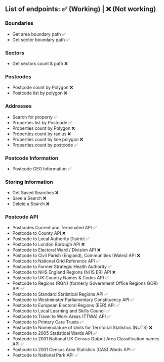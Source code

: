## List of endpoints: ✅ (Working) | ❌ (Not working)

### Boundaries
- Get area boundary path ✅
- Get sector boundary path ✅

### Sectors
- Get sectors count & path ❌

### Postcodes
- Postcode count by Polygon ❌
- Postcode list by polygon ❌

### Addresses
- Search for property ✅
- Properties list by Postcode ✅
- Properties count by Polygon ❌
- Properties count by radius ❌
- Properties count by line polygon ❌
- Properties count by postcode ✅

### Postcode Information
- Postcode GEO Information ✅

### Storing Information
- Get Saved Searches ❌
- Save a Search ❌
- Delete a Search ❌

### Postcode API
- Postcodes Current and Terminated API ✅
- Postcode to County API ❌
- Postcode to Local Authority District ✅
- Postcode to London Borough API ❌
- Postcode to Electoral Ward / Division API ❌
- Postcode to Civil Parish (England), Communities (Wales) API ❌
- Postcode to National Grid Reference API ✅
- Postcode to Former Strategic Health Authority ✅
- Postcode to NHS England Regions (NHS ER) API ❌
- Postcode to UK Country Names & Codes API ✅
- Postcode to Regions (RGN) (formerly Government Office Regions GOR) API ✅
- Postcode to Standard Statistical Regions API ✅
- Postcode to Westminster Parliamentary Constituency API ✅
- Postcode to European Electoral Regions (EER) API ✅
- Postcode to Local Learning and Skills Council ✅
- Postcode to Travel to Work Areas (TTWA) API ✅
- Postcode to Primary Care Trusts ✅
- Postcode to Nomenclature of Units for Territorial Statistics (NUTS) ❌
- Postcode to 2005 Statistical Wards API ✅
- Postcode to 2001 National UK Census Output Area Classification names API ✅
- Postcode to 2001 Census Area Statistics (CAS) Wards API ✅
- Postcode to National Park API ✅

